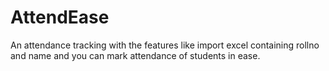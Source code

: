 # AttendEase
An attendance tracking with the features like import excel containing rollno and name and you can mark attendance of students in ease.
